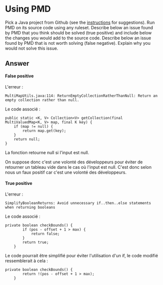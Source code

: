 # Using PMD

Pick a Java project from Github (see the [instructions](../sujet.md) for suggestions). Run PMD on its source code using any ruleset. Describe below an issue found by PMD that you think should be solved (true positive) and include below the changes you would add to the source code. Describe below an issue found by PMD that is not worth solving (false negative). Explain why you would not solve this issue.

## Answer

#### False positive  
L'erreur : 
```
MultiMapUtils.java:114:	ReturnEmptyCollectionRatherThanNull: Return an empty collection rather than null.
```

Le code associé : 

```java=
public static <K, V> Collection<V> getCollection(final MultiValuedMap<K, V> map, final K key) {
    if (map != null) {
        return map.get(key);
    }
    return null;
}
```

La fonction retourne null si l'input est null. 

On suppose donc c'est une volonté des développeurs pour éviter de retourner un tableau vide dans le cas où l'input est null. C'est donc selon nous un faux positif car c'est une volonté des développeurs.

#### True positive

L'erreur : 

```
SimplifyBooleanReturns:	Avoid unnecessary if..then..else statements when returning booleans
```

Le code associé : 

```java=
private boolean checkBounds() {
        if (pos - offset + 1 > max) {
            return false;
        }
        return true;
    }
```
Le code pourrait être simplifié pour éviter l'utilisation d'un if, le code modifié ressemblerait à cela : 

```java=
private boolean checkBounds() {
        return !(pos - offset + 1 > max);
    }
```
